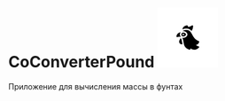 # CoConverterPound ![Po-Pooound](./android/src/main/res/mipmap-mdpi/ic_launcher_foreground.png)

Приложение для вычисления массы в фунтах